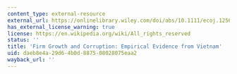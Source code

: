 ```yaml
---
content_type: external-resource
external_url: https://onlinelibrary.wiley.com/doi/abs/10.1111/ecoj.12560
has_external_license_warning: true
license: https://en.wikipedia.org/wiki/All_rights_reserved
status: ''
title: 'Firm Growth and Corruption: Empirical Evidence from Vietnam'
uid: daeb8e4a-29d6-4b0d-8875-08028075eaa2
wayback_url: ''
---
```

